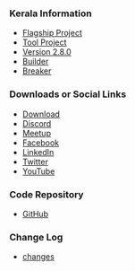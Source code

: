 ### Kerala Information
* [Flagship Project]()
* [Tool Project]()
* [Version 2.8.0]()
* [Builder]()
* [Breaker]()

### Downloads or Social Links
* [Download]()
* [Discord](https://discord.gg/Vnz65mvC7E)
* [Meetup](https://www.meetup.com/OWASP-Kerala-Chapter/)
* [Facebook](https://www.facebook.com/OWASPKerala)
* [LinkedIn](https://www.linkedin.com/groups/6753561/)
* [Twitter](https://twitter.com/OWASP_Kerala)
* [YouTube](https://www.youtube.com/channel/UCKz8vonTKMvyuco9e6kJ-NA)

### Code Repository
* [GitHub](https://github.com/OWASP/www-chapter-kerala)

### Change Log
* [changes]()
